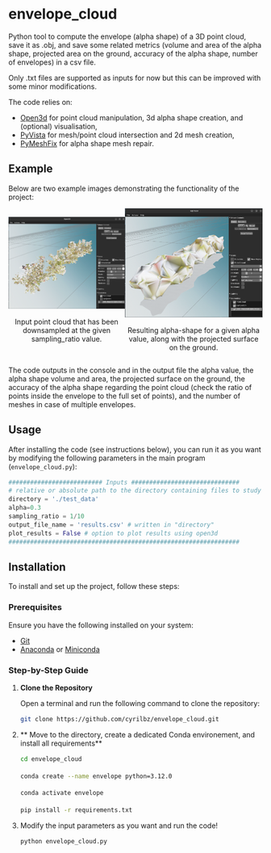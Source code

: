 # envelope_cloud
Python tool to compute the envelope (alpha shape) of a 3D point cloud, save it as .obj, and  save some related metrics (volume and area of the alpha shape, projected area on the ground, accuracy of the alpha shape, number of envelopes) in a csv file.


Only .txt files are supported as inputs for now but this can be improved with some minor modifications.


The code relies on:
- [Open3d](https://www.open3d.org) for point cloud manipulation, 3d alpha shape creation, and (optional) visualisation,
- [PyVista](https://docs.pyvista.org/) for mesh/point cloud intersection and 2d mesh creation,
- [PyMeshFix](https://pymeshfix.pyvista.org/) for alpha shape mesh repair.

## Example

Below are two example images demonstrating the functionality of the project:

<div style="display: flex; justify-content: space-around; align-items: center;">
  <div style="text-align: center;">
    <img src="Screenshot_cloud.png" alt="Description of Image 1" width="450"/>
    <p> Input point cloud that has been downsampled at the given sampling_ratio value.</p>
  </div>
  <div style="text-align: center;">
    <img src="Screenshot_mesh.png" alt="Description of Image 2" width="450"/>
    <p> Resulting alpha-shape for a given alpha value, along with the projected surface on the ground. </p>
  </div>
</div>


The code outputs in the console and in the output file the alpha value, the alpha shape volume and area, the projected surface on the ground, the accuracy of the alpha shape regarding the point cloud (check the ratio of points inside the envelope to the full set of points), and the number of meshes in case of multiple envelopes.


## Usage
After installing the code (see instructions below), you can run it as you want by modifying the following parameters in the main program (```envelope_cloud.py```):

```python
########################## Inputs ##############################
# relative or absolute path to the directory containing files to study
directory = './test_data' 
alpha=0.3
sampling_ratio = 1/10
output_file_name = 'results.csv' # written in "directory"
plot_results = False # option to plot results using open3d
################################################################
```

## Installation

To install and set up the project, follow these steps:

### Prerequisites

Ensure you have the following installed on your system:
- [Git](https://git-scm.com/)
- [Anaconda](https://www.anaconda.com/products/distribution) or [Miniconda](https://docs.conda.io/en/latest/miniconda.html)

### Step-by-Step Guide

1. **Clone the Repository**

   Open a terminal and run the following command to clone the repository:

   ```bash
   git clone https://github.com/cyrilbz/envelope_cloud.git
   ```
2. ** Move to the directory, create a dedicated Conda environement, and install all requirements**
   ```bash
   cd envelope_cloud

   conda create --name envelope python=3.12.0

   conda activate envelope

   pip install -r requirements.txt
   ```
3. Modify the input parameters as you want and run the code!
   ```python
   python envelope_cloud.py
   ```
